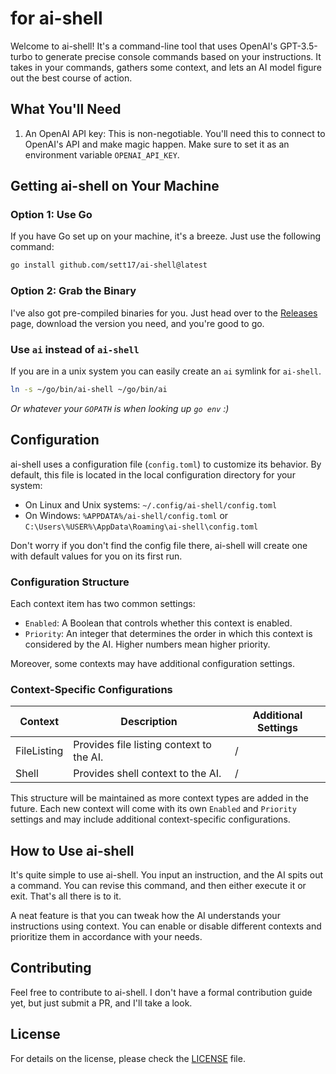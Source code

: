 # for ai-shell

Welcome to ai-shell! It's a command-line tool that uses OpenAI's GPT-3.5-turbo to generate precise console commands based on your instructions. It takes in your commands, gathers some context, and lets an AI model figure out the best course of action.

## What You'll Need

1. An OpenAI API key: This is non-negotiable. You'll need this to connect to OpenAI's API and make magic happen. Make sure to set it as an environment variable `OPENAI_API_KEY`.

## Getting ai-shell on Your Machine

### Option 1: Use Go

If you have Go set up on your machine, it's a breeze. Just use the following command:


```bash
go install github.com/sett17/ai-shell@latest
```

### Option 2: Grab the Binary

I've also got pre-compiled binaries for you. Just head over to the [Releases](https://github.com/sett17/ai-shell/releases) page, download the version you need, and you're good to go.

### Use `ai` instead of `ai-shell`

If you are in a unix system you can easily create an `ai` symlink for `ai-shell`.

```bash
ln -s ~/go/bin/ai-shell ~/go/bin/ai
```

*Or whatever your `GOPATH` is when looking up `go env` :)*

## Configuration

ai-shell uses a configuration file (`config.toml`) to customize its behavior. By default, this file is located in the local configuration directory for your system:

- On Linux and Unix systems: `~/.config/ai-shell/config.toml`
- On Windows: `%APPDATA%/ai-shell/config.toml` or `C:\Users\%USER%\AppData\Roaming\ai-shell\config.toml`

Don't worry if you don't find the config file there, ai-shell will create one with default values for you on its first run.

### Configuration Structure

Each context item has two common settings:

- `Enabled`: A Boolean that controls whether this context is enabled.
- `Priority`: An integer that determines the order in which this context is considered by the AI. Higher numbers mean higher priority.

Moreover, some contexts may have additional configuration settings.

### Context-Specific Configurations

| Context | Description | Additional Settings |
| --- | --- | --- |
| FileListing | Provides file listing context to the AI. | / |
| Shell | Provides shell context to the AI. | / |

This structure will be maintained as more context types are added in the future. Each new context will come with its own `Enabled` and `Priority` settings and may include additional context-specific configurations.

## How to Use ai-shell

It's quite simple to use ai-shell. You input an instruction, and the AI spits out a command. You can revise this command, and then either execute it or exit. That's all there is to it.

A neat feature is that you can tweak how the AI understands your instructions using context. You can enable or disable different contexts and prioritize them in accordance with your needs.

## Contributing

Feel free to contribute to ai-shell. I don't have a formal contribution guide yet, but just submit a PR, and I'll take a look.

## License

For details on the license, please check the [LICENSE](https://github.com/sett17/ai-shell/blob/main/LICENSE) file.

